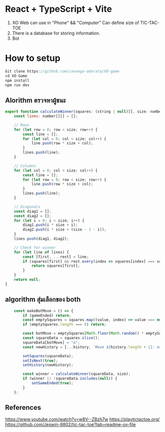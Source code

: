 # React + TypeScript + Vite

1. XO Web can use in "Phone" && "Computer" Can define size of TIC-TAC-TOE
2. There is a database for storing information.
3. Bot

# How to setup
```js
Git clone https://github.com/cananga-odorata/XO-game
cd XO-Game
npm install
npm run dev
```

## Alorithm ตรวจหาผู้ชนะ
```js
export function calculateWinner(squares: (string | null)[], size: number) {
    const lines: number[][] = [];

    // Rows
    for (let row = 0; row < size; row++) {
        const line = [];
        for (let col = 0; col < size; col++) {
            line.push(row * size + col);
        }
        lines.push(line);
    }

    // Columns
    for (let col = 0; col < size; col++) {
        const line = [];
        for (let row = 0; row < size; row++) {
            line.push(row * size + col);
        }
        lines.push(line);
    }

    // Diagonals
    const diag1 = [];
    const diag2 = [];
    for (let i = 0; i < size; i++) {
        diag1.push(i * size + i);
        diag2.push(i * size + (size - 1 - i));
    }
    lines.push(diag1, diag2);

    // Check for winner
    for (let line of lines) {
        const [first, ...rest] = line;
        if (squares[first] && rest.every(index => squares[index] === squares[first])) {
            return squares[first];
        }
    }
    return null;
}
```

## algorithm สุ่มเลือกของ both
```js
    const makeBotMove = () => {
        if (gameEnded) return;
        const emptySquares = squares.map((value, index) => value === null ? index : null).filter(val => val !== null);
        if (emptySquares.length === 0) return;

        const botMove = emptySquares[Math.floor(Math.random() * emptySquares.length)] as number;
        const squareData = squares.slice();
        squareData[botMove] = "o";
        const newHistory = [...history, `Move ${history.length + 1}: o${botMove}`];

        setSquares(squareData);
        setIsNext(true);
        setHistory(newHistory);

        const winner = calculateWinner(squareData, size);
        if (winner || !squareData.includes(null)) {
            setGameEnded(true);
        }
    };
```
## References
https://www.youtube.com/watch?v=w8V--ZBzh7w
https://playtictactoe.org/
https://github.com/Jeswin-8802/tic-tac-toe?tab=readme-ov-file